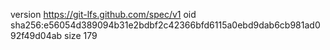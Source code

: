 version https://git-lfs.github.com/spec/v1
oid sha256:e56054d389094b31e2bdbf2c42366bfd6115a0ebd9dab6cb981ad092f49d04ab
size 179
